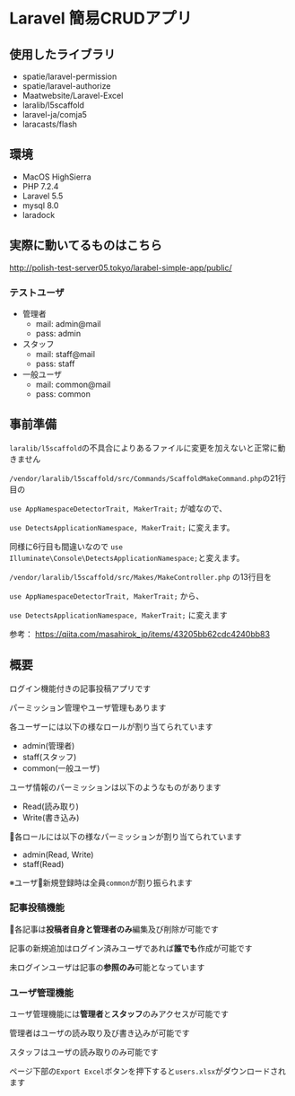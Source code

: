 # Laravel 簡易CRUDアプリ

## 使用したライブラリ
- spatie/laravel-permission
- spatie/laravel-authorize
- Maatwebsite/Laravel-Excel
- laralib/l5scaffold
- laravel-ja/comja5
- laracasts/flash

## 環境
- MacOS HighSierra
- PHP 7.2.4
- Laravel 5.5
- mysql 8.0
- laradock

## 実際に動いてるものはこちら

http://polish-test-server05.tokyo/larabel-simple-app/public/

### テストユーザ
- 管理者
    - mail: admin@mail
    - pass: admin
- スタッフ
    - mail: staff@mail
    - pass: staff
- 一般ユーザ
    - mail: common@mail
    - pass: common

## 事前準備

`laralib/l5scaffold`の不具合によりあるファイルに変更を加えないと正常に動きません

``/vendor/laralib/l5scaffold/src/Commands/ScaffoldMakeCommand.php``
​の21行目の

``use AppNamespaceDetectorTrait, MakerTrait;``
が嘘なので、

``use DetectsApplicationNamespace​, MakerTrait;``
に変えます。

同様に6行目も間違いなので
``use Illuminate\Console\DetectsApplicationNamespace;​``
と変えます。

``/vendor/laralib/l5scaffold/src/Makes/MakeController.php``
の13行目を

``use AppNamespaceDetectorTrait, MakerTrait;``
から、

``use DetectsApplicationNamespace​, MakerTrait;``
に変えます

参考：
https://qiita.com/masahirok_jp/items/43205bb62cdc4240bb83

## 概要
ログイン機能付きの記事投稿アプリです 

パーミッション管理やユーザ管理もあります

各ユーザーには以下の様なロールが割り当てられています
- admin(管理者)
- staff(スタッフ)
- common(一般ユーザ)
  
ユーザ情報のパーミッションは以下のようなものがあります
- Read(読み取り)
- Write(書き込み)

各ロールには以下の様なパーミッションが割り当てられています
- admin(Read, Write)
- staff(Read)

※ユーザ新規登録時は全員`common`が割り振られます


### 記事投稿機能
各記事は**投稿者自身と管理者のみ**編集及び削除が可能です

記事の新規追加はログイン済みユーザであれば**誰でも**作成が可能です

未ログインユーザは記事の**参照のみ**可能となっています

### ユーザ管理機能
ユーザ管理機能には**管理者**と**スタッフ**のみアクセスが可能です

管理者はユーザの読み取り及び書き込みが可能です

スタッフはユーザの読み取りのみ可能です

ページ下部の`Export Excel`ボタンを押下すると`users.xlsx`がダウンロードされます



